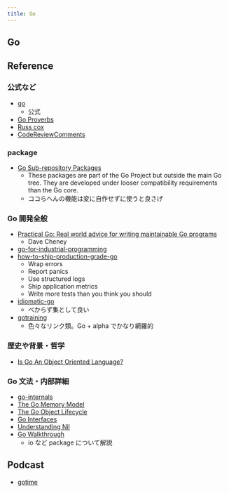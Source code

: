 ```yaml
---
title: Go
---
```


## Go

## Reference
### 公式など
* [go](https://github.com/golang/go/wiki)
    * 公式
* [Go Proverbs](https://go-proverbs.github.io/)
* [Russ cox](https://research.swtch.com/)
* [CodeReviewComments](https://github.com/golang/go/wiki/CodeReviewComments)

### package
* [Go Sub-repository Packages](https://godoc.org/-/subrepo)
    * These packages are part of the Go Project but outside the main Go tree. They are developed under looser compatibility requirements than the Go core.
    * ココらへんの機能は変に自作せずに使うと良さげ

### Go 開発全般
* [Practical Go: Real world advice for writing maintainable Go programs](https://dave.cheney.net/practical-go/presentations/qcon-china.html)
    * Dave Cheney
* [go-for-industrial-programming](https://peter.bourgon.org/go-for-industrial-programming/)
* [how-to-ship-production-grade-go](https://www.oreilly.com/ideas/how-to-ship-production-grade-go)
    * Wrap errors
    * Report panics
    * Use structured logs
    * Ship application metrics
    * Write more tests than you think you should
* [idiomatic-go](https://about.sourcegraph.com/go/idiomatic-go/)
    * べからず集として良い
* [gotraining](https://github.com/ardanlabs/gotraining)
    * 色々なリンク類。Go + alpha でかなり網羅的

### 歴史や背景・哲学
* [Is Go An Object Oriented Language?](https://spf13.com/post/is-go-object-oriented/)

### Go 文法・内部詳細
* [go-internals](https://github.com/teh-cmc/go-internals)
* [The Go Memory Model](https://golang.org/ref/mem)
* [The Go Object Lifecycle](https://middlemost.com/object-lifecycle/)
* [Go Interfaces](https://www.airs.com/blog/archives/277)
* [Understanding Nil](https://speakerdeck.com/campoy/understanding-nil)
* [Go Walkthrough](https://medium.com/go-walkthrough)
    * io など package について解説

## Podcast
* [gotime](https://changelog.com/gotime)
